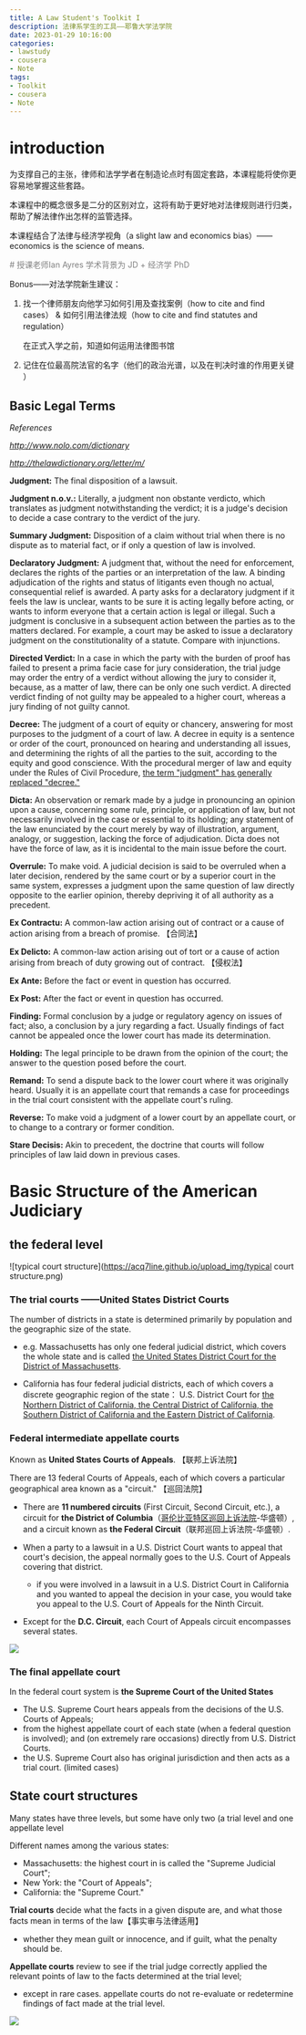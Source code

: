 ```yaml
---
title: A Law Student's Toolkit I 
description: 法律系学生的工具——耶鲁大学法学院
date: 2023-01-29 10:16:00
categories: 
- lawstudy
- cousera
- Note
tags:
- Toolkit
- cousera
- Note
---
```


# introduction

为支撑自己的主张，律师和法学学者在制造论点时有固定套路，本课程能将使你更容易地掌握这些套路。

本课程中的概念很多是二分的区别对立，这将有助于更好地对法律规则进行归类，帮助了解法律作出怎样的监管选择。

本课程结合了法律与经济学视角（a slight law and economics bias）—— economics is the science of means.

<font color='grey'># 授课老师Ian Ayres 学术背景为 JD + 经济学 PhD </font>


Bonus——对法学院新生建议：

1. 找一个律师朋友向他学习如何引用及查找案例（how to cite and find cases） & 如何引用法律法规（how to cite and find statutes and regulation）

   在正式入学之前，知道如何运用法律图书馆

2. 记住在位最高院法官的名字（他们的政治光谱，以及在判决时谁的作用更关键 ）

## Basic Legal Terms

*References*

*http://www.nolo.com/dictionary*

*http://thelawdictionary.org/letter/m/* 

**Judgment:** The final disposition of a lawsuit. 

**Judgment n.o.v.:** Literally, a judgment non obstante verdicto, which translates as judgment notwithstanding the verdict; it is a judge's decision to decide a case contrary to the verdict of the jury. 

**Summary Judgment:** Disposition of a claim without trial when there is no dispute as to material fact, or if only a question of law is involved. 

**Declaratory Judgment:**  A judgment that, without the need for enforcement, declares the rights of the parties or an interpretation of the law. A binding adjudication of the rights and status of litigants even though no actual, consequential relief is awarded. A party asks for a declaratory judgment if it feels the law is unclear, wants to be sure it is acting legally before acting, or wants to inform everyone that a certain action is legal or illegal. Such a judgment is conclusive in a subsequent action between the parties as to the matters declared. For example, a court may be asked to issue a declaratory judgment on the constitutionality of a statute. Compare with injunctions. 

**Directed Verdict:** In a case in which the party with the burden of proof has failed to present a prima facie case for jury consideration, the trial judge may order the entry of a verdict without allowing the jury to consider it, because, as a matter of law, there can be only one such verdict. A directed verdict finding of not guilty may be appealed to a higher court, whereas a jury finding of not guilty cannot.

**Decree:** The judgment of a court of equity or chancery, answering for most purposes to the judgment of a court of law. A decree in equity is a sentence or order of the court, pronounced on hearing and understanding all issues, and determining the rights of all the parties to the suit, according to the equity and good conscience. With the procedural merger of law and equity under the Rules of Civil Procedure, <u>the term "judgment" has generally replaced "decree."</u>

**Dicta:** An observation or remark made by a judge in pronouncing an opinion upon a cause, concerning some rule, principle, or application of law, but not necessarily involved in the case or essential to its holding; any statement of the law enunciated by the court merely by way of illustration, argument, analogy, or suggestion, lacking the force of adjudication. Dicta does not have the force of law, as it is incidental to the main issue before the court. 

**Overrule:** To make void. A judicial decision is said to be overruled when a later decision, rendered by the same court or by a superior court in the same system, expresses a judgment upon the same question of law directly opposite to the earlier opinion, thereby depriving it of all authority as a precedent. 

**Ex Contractu:** A common-law action arising out of contract or a cause of action arising from a breach of promise. 【合同法】

**Ex Delicto:** A common-law action arising out of tort or a cause of action arising from breach of duty growing out of contract. 【侵权法】

**Ex Ante:** Before the fact or event in question has occurred.

**Ex Post:** After the fact or event in question has occurred.

**Finding:** Formal conclusion by a judge or regulatory agency on issues of fact; also, a conclusion by a jury regarding a fact. Usually findings of fact cannot be appealed once the lower court has made its determination. 

**Holding:** The legal principle to be drawn from the opinion of the court; the answer to the question posed before the court. 

**Remand:** To send a dispute back to the lower court where it was originally heard. Usually it is an appellate court that remands a case for proceedings in the trial court consistent with the appellate court's ruling. 

**Reverse:** To make void a judgment of a lower court by an appellate court, or to change to a contrary or former condition. 

**Stare Decisis:** Akin to precedent, the doctrine that courts will follow principles of law laid down in previous cases. 

# Basic Structure of the American Judiciary

## the federal level

![typical court structure](https://acq7line.github.io/upload_img/typical court structure.png)

### The trial courts ——United States District Courts

The number of districts in a state is determined primarily by population and the geographic size of the state. 

- e.g. Massachusetts has only one federal judicial district, which covers the whole state and is called <u>the United States District Court for the District of Massachusetts</u>.

- California has four federal judicial districts, each of which covers a discrete geographic region of the state： U.S. District Court for <u>the Northern District of California, the Central District of California, the Southern District of California and the Eastern District of California</u>.

### Federal intermediate appellate courts 

Known as **United States Courts of Appeals**. 【联邦上诉法院】

There are 13 federal Courts of Appeals, each of which covers a particular geographical area known as a "circuit." 【巡回法院】

- There are **11 numbered circuits** (First Circuit, Second Circuit, etc.), a circuit for **the District of Columbia**（[哥伦比亚特区巡回上诉法院](https://zh.wikipedia.org/wiki/哥伦比亚特区巡回上诉法院)-华盛顿）, and a circuit known as **the Federal Circuit**（联邦巡回上诉法院-华盛顿）.
- When a party to a lawsuit in a U.S. District Court wants to appeal that court's decision, the appeal normally goes to the U.S. Court of Appeals covering that district.
  - if you were involved in a lawsuit in  a U.S. District Court in California and you wanted to appeal the decision in your case, you would take you appeal to the U.S. Court of Appeals for the Ninth Circuit. 

- Except for the **D.C. Circuit**, each Court of Appeals circuit encompasses several states.

![](https://acq7line.github.io/upload_img/theUSCourtsofAppeals.png)

### The final appellate court

 In the federal court system is **the Supreme Court of the United States**

- The U.S. Supreme Court hears appeals from the decisions of the U.S. Courts of Appeals; 
- from the highest appellate court of each state (when a federal question is involved); and (on extremely rare occasions) directly from U.S. District Courts. 
- the U.S. Supreme Court also has original jurisdiction and then acts as a trial court. (limited cases)



## State court structures

Many states have three levels, but some have only two (a trial level and one appellate level

Different names among the various states: 

- Massachusetts: the highest court in is called the "Supreme Judicial Court"; 
- New York: the "Court of Appeals";
- California: the "Supreme Court."

**Trial courts** decide what the facts in a given dispute are, and what those facts mean in terms of the law【事实审与法律适用】

-  whether they mean guilt or innocence, and if guilt, what the penalty should be. 

**Appellate courts** review to see if the trial judge correctly applied the relevant points of law to the facts determined at the trial level; 

- except in rare cases. appellate courts do not re-evaluate or redetermine findings of fact made at the trial level. 

![](https://acq7line.github.io/upload_img/F.png)





